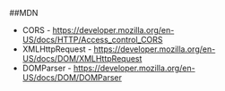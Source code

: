##MDN

* CORS - https://developer.mozilla.org/en-US/docs/HTTP/Access_control_CORS
* XMLHttpRequest - https://developer.mozilla.org/en-US/docs/DOM/XMLHttpRequest
* DOMParser - https://developer.mozilla.org/en-US/docs/DOM/DOMParser
